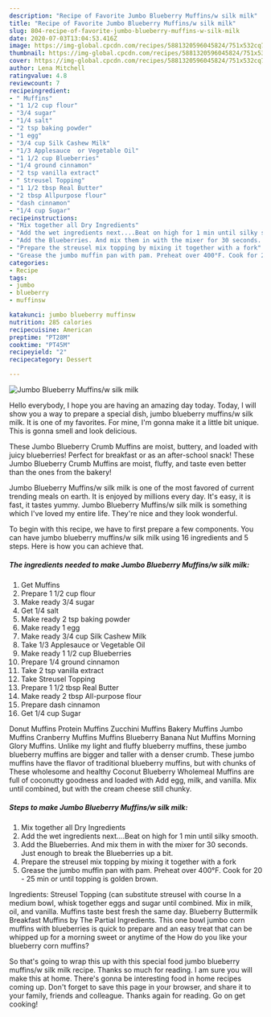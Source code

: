```yaml
---
description: "Recipe of Favorite Jumbo Blueberry Muffins/w silk milk"
title: "Recipe of Favorite Jumbo Blueberry Muffins/w silk milk"
slug: 804-recipe-of-favorite-jumbo-blueberry-muffins-w-silk-milk
date: 2020-07-03T13:04:53.416Z
image: https://img-global.cpcdn.com/recipes/5881320596045824/751x532cq70/jumbo-blueberry-muffinsw-silk-milk-recipe-main-photo.jpg
thumbnail: https://img-global.cpcdn.com/recipes/5881320596045824/751x532cq70/jumbo-blueberry-muffinsw-silk-milk-recipe-main-photo.jpg
cover: https://img-global.cpcdn.com/recipes/5881320596045824/751x532cq70/jumbo-blueberry-muffinsw-silk-milk-recipe-main-photo.jpg
author: Lena Mitchell
ratingvalue: 4.8
reviewcount: 7
recipeingredient:
- " Muffins"
- "1 1/2 cup flour"
- "3/4 sugar"
- "1/4 salt"
- "2 tsp baking powder"
- "1 egg"
- "3/4 cup Silk Cashew Milk"
- "1/3 Applesauce  or Vegetable Oil"
- "1 1/2 cup Blueberries"
- "1/4 ground cinnamon"
- "2 tsp vanilla extract"
- " Streusel Topping"
- "1 1/2 tbsp Real Butter"
- "2 tbsp Allpurpose flour"
- "dash cinnamon"
- "1/4 cup Sugar"
recipeinstructions:
- "Mix together all Dry Ingredients"
- "Add the wet ingredients next....Beat on high for 1 min until silky smooth."
- "Add the Blueberries. And mix them in with the mixer for 30 seconds. Just enough to break the Blueberries up a bit."
- "Prepare the streusel mix topping by mixing it together with a fork"
- "Grease the jumbo muffin pan with pam. Preheat over 400°F. Cook for 20 - 25 min or until topping is golden brown."
categories:
- Recipe
tags:
- jumbo
- blueberry
- muffinsw

katakunci: jumbo blueberry muffinsw 
nutrition: 285 calories
recipecuisine: American
preptime: "PT28M"
cooktime: "PT45M"
recipeyield: "2"
recipecategory: Dessert

---
```



![Jumbo Blueberry Muffins/w silk milk](https://img-global.cpcdn.com/recipes/5881320596045824/751x532cq70/jumbo-blueberry-muffinsw-silk-milk-recipe-main-photo.jpg)

Hello everybody, I hope you are having an amazing day today. Today, I will show you a way to prepare a special dish, jumbo blueberry muffins/w silk milk. It is one of my favorites. For mine, I'm gonna make it a little bit unique. This is gonna smell and look delicious.

These Jumbo Blueberry Crumb Muffins are moist, buttery, and loaded with juicy blueberries! Perfect for breakfast or as an after-school snack! These Jumbo Blueberry Crumb Muffins are moist, fluffy, and taste even better than the ones from the bakery!

Jumbo Blueberry Muffins/w silk milk is one of the most favored of current trending meals on earth. It is enjoyed by millions every day. It's easy, it is fast, it tastes yummy. Jumbo Blueberry Muffins/w silk milk is something which I've loved my entire life. They're nice and they look wonderful.


To begin with this recipe, we have to first prepare a few components. You can have jumbo blueberry muffins/w silk milk using 16 ingredients and 5 steps. Here is how you can achieve that.

<!--inarticleads1-->

##### The ingredients needed to make Jumbo Blueberry Muffins/w silk milk:

1. Get  Muffins
1. Prepare 1 1/2 cup flour
1. Make ready 3/4 sugar
1. Get 1/4 salt
1. Make ready 2 tsp baking powder
1. Make ready 1 egg
1. Make ready 3/4 cup Silk Cashew Milk
1. Take 1/3 Applesauce  or Vegetable Oil
1. Make ready 1 1/2 cup Blueberries
1. Prepare 1/4 ground cinnamon
1. Take 2 tsp vanilla extract
1. Take  Streusel Topping
1. Prepare 1 1/2 tbsp Real Butter
1. Make ready 2 tbsp All-purpose flour
1. Prepare dash cinnamon
1. Get 1/4 cup Sugar


Donut Muffins Protein Muffins Zucchini Muffins Bakery Muffins Jumbo Muffins Cranberry Muffins Muffins Blueberry Banana Nut Muffins Morning Glory Muffins. Unlike my light and fluffy blueberry muffins, these jumbo blueberry muffins are bigger and taller with a denser crumb. These jumbo muffins have the flavor of traditional blueberry muffins, but with chunks of These wholesome and healthy Coconut Blueberry Wholemeal Muffins are full of coconutty goodness and loaded with Add egg, milk, and vanilla. Mix until combined, but with the cream cheese still chunky. 

<!--inarticleads2-->

##### Steps to make Jumbo Blueberry Muffins/w silk milk:

1. Mix together all Dry Ingredients
1. Add the wet ingredients next....Beat on high for 1 min until silky smooth.
1. Add the Blueberries. And mix them in with the mixer for 30 seconds. Just enough to break the Blueberries up a bit.
1. Prepare the streusel mix topping by mixing it together with a fork
1. Grease the jumbo muffin pan with pam. Preheat over 400°F. Cook for 20 - 25 min or until topping is golden brown.


Ingredients: Streusel Topping (can substitute streusel with course In a medium bowl, whisk together eggs and sugar until combined. Mix in milk, oil, and vanilla. Muffins taste best fresh the same day. Blueberry Buttermilk Breakfast Muffins by The Partial Ingredients. This one bowl jumbo corn muffins with blueberries is quick to prepare and an easy treat that can be whipped up for a morning sweet or anytime of the How do you like your blueberry corn muffins? 

So that's going to wrap this up with this special food jumbo blueberry muffins/w silk milk recipe. Thanks so much for reading. I am sure you will make this at home. There's gonna be interesting food in home recipes coming up. Don't forget to save this page in your browser, and share it to your family, friends and colleague. Thanks again for reading. Go on get cooking!
